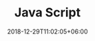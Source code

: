 ---
title: "Java Script"
date: 2018-12-29T11:02:05+06:00
icon: "ti-pie-chart"
logo: "images/js.png"
description: "研究兴趣、研究项目、最新进展、行业动态"
type : "api"
---